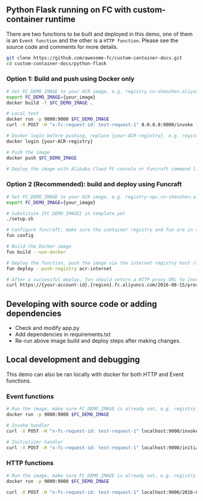 ## Python Flask running on FC with custom-container runtime
There are two functions to be built and deployed in this demo, one of them is an `Event function` and the other is a `HTTP function`. Please see the source code and comments for more details.

```bash
git clone https://github.com/awesome-fc/custom-container-docs.git
cd custom-container-docs/python-flask
```

### Option 1: Build and push using Docker only

```bash
# Set FC_DEMO_IMAGE to your ACR image, e.g. registry.cn-shenzhen.aliyuncs.com/{your-namespace}/fc-demo-python-flask:v1
export FC_DEMO_IMAGE={your_image}
docker build -t $FC_DEMO_IMAGE .

# Local test
docker run -p 9000:9000 $FC_DEMO_IMAGE
curl -X POST -H "x-fc-request-id: test-request-1" 0.0.0.0:9000/invoke -d '{"hello": "FC"}'

# Docker login before pushing, replace {your-ACR-registry}, e.g. registry.cn-shenzhen.aliyuncs.com
docker login {your-ACR-registry}

# Push the image
docker push $FC_DEMO_IMAGE

# Deploy the image with Alibaba Cloud FC console or Funcraft command line tool
```

### Option 2 (Recommended): build and deploy using Funcraft

```bash
# Set FC_DEMO_IMAGE to your ACR image, e.g. registry-vpc.cn-shenzhen.aliyuncs.com/{your-namespace}/fc-demo-python-flask:v1
export FC_DEMO_IMAGE={your_image}

# Substitute {FC_DEMO_IMAGE} in template.yml
./setup.sh

# Configure funcraft, make sure the container registry and fun are in the same region, skip this step if fun is already configured.
fun config

# Build the Docker image
fun build --use-docker

# Deploy the function, push the image via the internet registry host (the function config uses the VPC registry for faster image pulling)
fun deploy --push-registry acr-internet

# After a successful deploy, fun should return a HTTP proxy URL to invoke the function
curl https://{your-account-id}.{region}.fc.aliyuncs.com/2016-08-15/proxy/CustomContainerDemo/python-flask-http/

```

## Developing with source code or adding dependencies
* Check and modify app.py 
* Add dependencies in requirements.txt
* Re-run above image build and deploy steps after making changes.

## Local development and debugging
This demo can also be ran locally with docker for both HTTP and Event functions.

### Event functions

```bash
# Run the image, make sure FC_DEMO_IMAGE is already set, e.g. registry.cn-shenzhen.aliyuncs.com/fc-demo/python-flask:v0.1
docker run -p 9000:9000 $FC_DEMO_IMAGE

# Invoke handler
curl -X POST -H "x-fc-request-id: test-request-1" localhost:9000/invoke -d '{"hello":"FC"}'

# Initializer handler
curl -X POST -H "x-fc-request-id: test-request-1" localhost:9000/initialize
```

### HTTP functions

```bash
# Run the image, make sure FC_DEMO_IMAGE is already set, e.g. registry.cn-shenzhen.aliyuncs.com/fc-demo/python-flask:v0.1
docker run -p 9000:9000 $FC_DEMO_IMAGE

curl -X POST -H "x-fc-request-id: test-request-1" localhost:9000/2016-08-15/proxy/CustomContainerDemo/python-flask-http/ -d '{"hello":"FC"}'
```